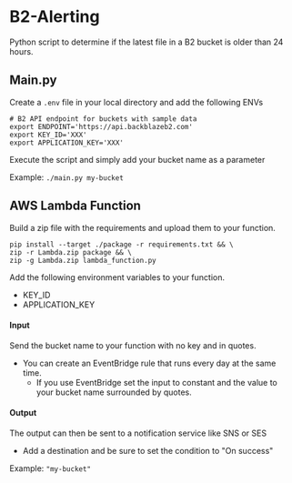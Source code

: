 # B2-Alerting
Python script to determine if the latest file in a B2 bucket is older than 24 hours. 


## Main.py
Create a `.env` file in your local directory and add the following ENVs
```
# B2 API endpoint for buckets with sample data
export ENDPOINT='https://api.backblazeb2.com'
export KEY_ID='XXX'
export APPLICATION_KEY='XXX'
```
Execute the script and simply add your bucket name as a parameter

Example:
`./main.py my-bucket`

## AWS Lambda Function
Build a zip file with the requirements and upload them to your function.
```
pip install --target ./package -r requirements.txt && \
zip -r Lambda.zip package && \
zip -g Lambda.zip lambda_function.py
```

Add the following environment variables to your function.

- KEY_ID
- APPLICATION_KEY


#### Input
Send the bucket name to your function with no key and in quotes.

- You can create an EventBridge rule that runs every day at the same time.
    - If you use EventBridge set the input to constant and the value to your bucket name surrounded by quotes. 

#### Output
The output can then be sent to a notification service like SNS or SES

- Add a destination and be sure to set the condition to "On success"

Example:
`"my-bucket"`
